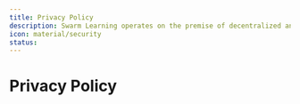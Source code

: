 ```yaml
---
title: Privacy Policy
description: Swarm Learning operates on the premise of decentralized and secure machine learning.
icon: material/security
status:
---
```


# Privacy Policy
